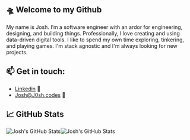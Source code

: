 
## 🛸 Welcome to my Github
My name is Josh. I’m a software engineer with an ardor for engineering, designing, and building things. Professionally, I love creating and using data-driven digital tools. I like to spend my own time exploring, tinkering, and playing games. I'm stack agnostic and I'm always looking for new projects. 

## 📫 Get in touch:
* <a href="https://www.linkedin.com/in/jr0zenberg/" target="_blank">Linkedin</a> :briefcase:
* <a href="mailto:josh@j0sh.codes" target="_blank">Josh@J0sh.codes</a> :email:

## &#x1f4c8; GitHub Stats
<img align="center" src="https://github-readme-stats.vercel.app/api/top-langs/?username=J05hr&theme=dracula" alt="Josh's GitHub Stats"/><img align="center" src="https://github-readme-stats.vercel.app/api/?username=J05hr&theme=dracula&count_private=True&show_icons=true&line_height=40" alt="Josh's GitHub Stats"/>
